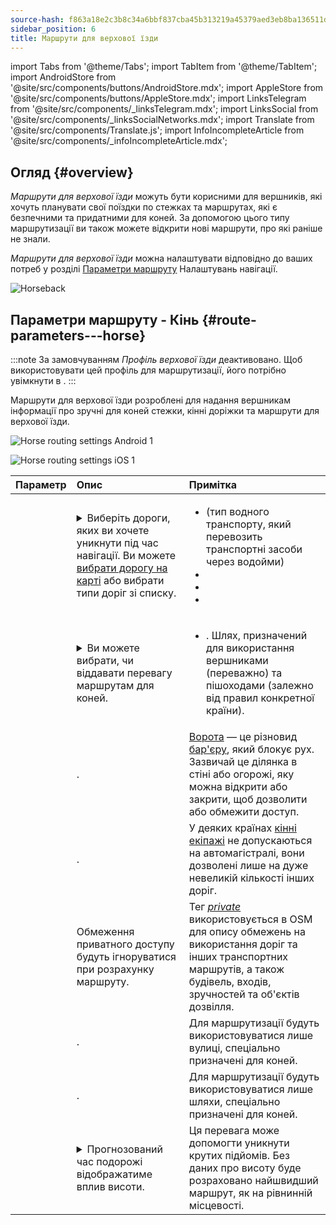 ```yaml
---
source-hash: f863a18e2c3b8c34a6bbf837cba45b313219a45379aed3eb8ba136511d1c18a4
sidebar_position: 6
title: Маршрути для верхової їзди
---
```

import Tabs from '@theme/Tabs';
import TabItem from '@theme/TabItem';
import AndroidStore from '@site/src/components/buttons/AndroidStore.mdx';
import AppleStore from '@site/src/components/buttons/AppleStore.mdx';
import LinksTelegram from '@site/src/components/_linksTelegram.mdx';
import LinksSocial from '@site/src/components/_linksSocialNetworks.mdx';
import Translate from '@site/src/components/Translate.js';
import InfoIncompleteArticle from '@site/src/components/_infoIncompleteArticle.mdx';



## Огляд {#overview}

*Маршрути для верхової їзди* можуть бути корисними для вершників, які хочуть планувати свої поїздки по стежках та маршрутах, які є безпечними та придатними для коней. За допомогою цього типу маршрутизації ви також можете відкрити нові маршрути, про які раніше не знали.

*Маршрути для верхової їзди* можна налаштувати відповідно до ваших потреб у розділі [Параметри маршруту](../guidance/navigation-settings.md#route-parameters) Налаштувань навігації.

![Horseback](@site/static/img/navigation/routing/horseback_routing_overview.png)


## Параметри маршруту - Кінь {#route-parameters---horse}

:::note
За замовчуванням *Профіль верхової їзди* деактивовано. Щоб використовувати цей профіль для маршрутизації, його потрібно увімкнути в *<Translate android="true" ids="shared_string_menu,shared_string_settings,application_profiles"/>*.
:::

Маршрути для верхової їзди розроблені для надання вершникам інформації про зручні для коней стежки, кінні доріжки та маршрути для верхової їзди.

<Tabs groupId="operating-systems" queryString="current-os">

<TabItem value="android" label="Android">

![Horse routing settings Android 1](@site/static/img/navigation/routing/horse-routing-andr.png)

</TabItem>

<TabItem value="ios" label="iOS">

![Horse routing settings iOS 1](@site/static/img/navigation/routing/horse-routing-ios.png)

</TabItem>

</Tabs>

| Параметр | Опис | Примітка |
|:------------|:---------------|:---------------|
| *<Translate android="true" ids="impassable_road"/>* | <details><summary> Виберіть дороги, яких ви хочете уникнути під час навігації. Ви можете [вибрати дорогу на карті](../../map/map-context-menu/#avoid-road) або вибрати типи доріг зі списку. </summary> ![Avoid roads Android](@site/static/img/navigation/routing/horse_routing_avoid_android.png) </details> | <ul><li> [<Translate android="true" ids="routing_attr_avoid_ferries_name"/>](https://wiki.openstreetmap.org/wiki/Ferries) (тип водного транспорту, який перевозить транспортні засоби через водойми)</li><li>[<Translate android="true" ids="routing_attr_avoid_stairs_name"/>](https://wiki.openstreetmap.org/wiki/Tag:highway%3Dsteps)</li><li>[<Translate android="true" ids="routing_attr_avoid_tunnels_name"/>](https://wiki.openstreetmap.org/wiki/Key:tunnel)</li><li>[<Translate android="true" ids="routing_attr_avoid_motorway_name"/>](https://wiki.openstreetmap.org/wiki/Tag:highway%3Dmotorway)</li></ul>|
| *<Translate android="true" ids="prefer_in_routing_title"/>* | <details><summary> Ви можете вибрати, чи віддавати перевагу маршрутам для коней. </summary> ![Prefer horses routes Android](@site/static/img/navigation/routing/horse_routing_prefer_android.png) </details> | <ul><li>[<Translate android="true" ids="routing_attr_prefer_horse_routes_name"/>](https://wiki.openstreetmap.org/wiki/Tag:highway%3Dbridleway). Шлях, призначений для використання вершниками (переважно) та пішоходами (залежно від правил конкретної країни). </li></ul> |
| *<Translate android="true" ids="routing_attr_allow_gate_name"/>* | <Translate android="true" ids="routing_attr_allow_gate_description"/>. | [Ворота](https://wiki.openstreetmap.org/wiki/Tag:barrier%3Dgate) — це різновид [бар'єру](https://wiki.openstreetmap.org/wiki/Key:barrier), який блокує рух. Зазвичай це ділянка в стіні або огорожі, яку можна відкрити або закрити, щоб дозволити або обмежити доступ. |
| *<Translate android="true" ids="routing_attr_carriage_restrictions_name"/>* | <Translate android="true" ids="routing_attr_carriage_restrictions_description"/>. | У деяких країнах [кінні екіпажі](https://wiki.openstreetmap.org/wiki/Key:carriage) не допускаються на автомагістралі, вони дозволені лише на дуже невеликій кількості інших доріг. |
| *<Translate android="true" ids="routing_attr_allow_private_name"/>* | Обмеження приватного доступу будуть ігноруватися при розрахунку маршруту. | Тег *[private](https://wiki.openstreetmap.org/wiki/Key:access)* використовується в OSM для опису обмежень на використання доріг та інших транспортних маршрутів, а також будівель, входів, зручностей та об'єктів дозвілля. |
| *<Translate android="true" ids="routing_attr_only_permitted_streets_name"/>* | <Translate android="true" ids="routing_attr_only_permitted_streets_description"/>. | Для маршрутизації будуть використовуватися лише вулиці, спеціально призначені для коней. |
| *<Translate android="true" ids="routing_attr_only_permitted_ways_name"/>* | <Translate android="true" ids="routing_attr_only_permitted_ways_description"/>. | Для маршрутизації будуть використовуватися лише шляхи, спеціально призначені для коней. |
|*<Translate android="true" ids="routing_attr_height_obstacles_name"/>* | <details><summary> Прогнозований час подорожі відображатиме вплив висоти. </summary> ![Use elevation data Android](@site/static/img/navigation/routing/horse_routing_elevation_android.png) </details> | Ця перевага може допомогти уникнути крутих підйомів. Без даних про висоту буде розраховано найшвидший маршрут, як на рівнинній місцевості. |